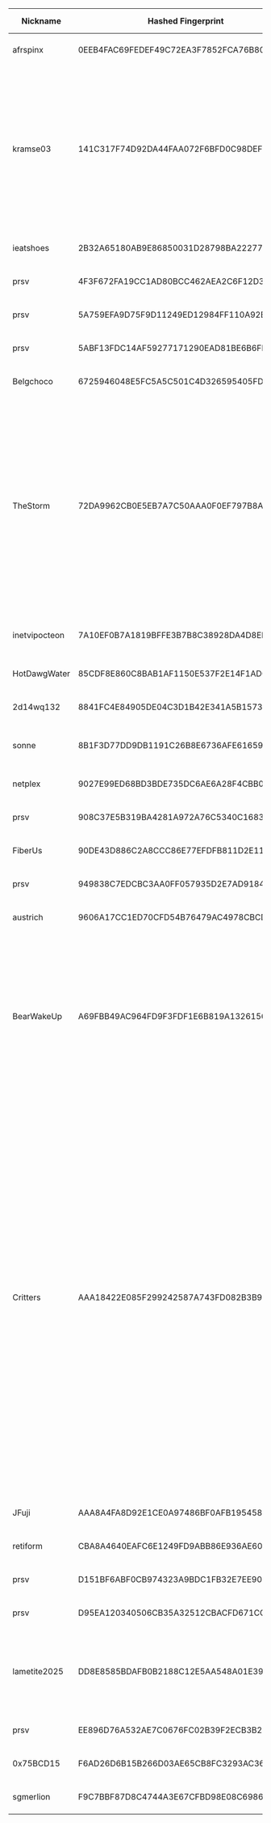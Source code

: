 | Nickname |  Hashed Fingerprint	| Or Addresses | Contact | Running | Flags | Last Seen | First Seen | Last Restarted | Advertised Bandwidth | Platform | Version | Version Status | Recommended Version | Verified hostnames | Exit policy |
|---|---|---|---|---|---|---|---|---|---|---|---|---|---|---|---|
|afrspinx | 0EEB4FAC69FEDEF49C72EA3F7852FCA76B80AD5D | ["34.35.121.32:443"] | c99058397@gmail.com | true | Running, V2Dir, Valid | 2025-10-03 19:00:00 | 2025-10-03 17:00:00 | 2025-10-03 16:09:52 | 0 | Tor 0.4.8.18 on Linux | 0.4.8.18 | recommended | true | ["32.121.35.34.bc.googleusercontent.com"] | ["reject *:*"]|
|kramse03 | 141C317F74D92DA44FAA072F6BFD0C98DEFF9066 | ["185.129.62.64:9001","[2a06:d380:0:103:acab:4c4b:ac4b:1312]:9001"] | Henrik Kramselund <hlk AT zencurity dot com> | true | Exit, Running, V2Dir, Valid | 2025-10-03 19:00:00 | 2025-10-03 16:00:00 | 2025-10-03 15:43:52 | 0 | Tor 0.4.8.16 on Linux | 0.4.8.16 | recommended | true | N/A | ["reject 0.0.0.0/8:*","reject 169.254.0.0/16:*","reject 127.0.0.0/8:*","reject 192.168.0.0/16:*","reject 10.0.0.0/8:*","reject 172.16.0.0/12:*","reject 185.129.62.64:*","reject *:25","reject *:119","reject *:135-139","reject *:445","reject *:563","reject *:1214","reject *:4661-4666","reject *:6346-6429","reject *:6699","reject *:6881-6999","accept *:*"]|
|ieatshoes | 2B32A65180AB9E86850031D28798BA2227761B19 | ["188.83.9.193:9001"] | N/A | true | Running, V2Dir, Valid | 2025-10-03 19:00:00 | 2025-10-03 10:00:00 | 2025-10-03 08:51:08 | 0 | Tor 0.4.8.14 on Linux | 0.4.8.14 | recommended | true | ["bl18-9-193.dsl.telepac.pt"] | ["reject *:*"]|
|prsv | 4F3F672FA19CC1AD80BCC462AEA2C6F12D348A92 | ["51.210.177.4:9100","[2001:41d0:305:2100::5b1]:9100"] | email:admin[]prsv.ch url:https://prsv.ch/ proof:uri-rsa ciissversion:2 | true | Running, V2Dir, Valid | 2025-10-03 19:00:00 | 2025-10-03 06:00:00 | 2025-10-03 05:04:31 | 0 | Tor 0.4.8.18 on Linux | 0.4.8.18 | recommended | true | ["vps-68e81b2b.vps.ovh.net"] | ["reject *:*"]|
|prsv | 5A759EFA9D75F9D11249ED12984FF110A92B20C1 | ["135.125.183.193:9100","[2001:41d0:701:1100::9e20]:9100"] | email:admin[]prsv.ch url:https://prsv.ch/ proof:uri-rsa ciissversion:2 | true | Running, V2Dir, Valid | 2025-10-03 19:00:00 | 2025-10-03 06:00:00 | 2025-10-03 04:07:22 | 0 | Tor 0.4.8.18 on Linux | 0.4.8.18 | recommended | true | ["vps-f61f1203.vps.ovh.net"] | ["reject *:*"]|
|prsv | 5ABF13FDC14AF59277171290EAD81BE6B6FEEEAE | ["51.210.177.4:9000","[2001:41d0:305:2100::5b1]:9000"] | email:admin[]prsv.ch url:https://prsv.ch/ proof:uri-rsa ciissversion:2 | true | Running, V2Dir, Valid | 2025-10-03 19:00:00 | 2025-10-03 06:00:00 | 2025-10-03 05:04:28 | 0 | Tor 0.4.8.18 on Linux | 0.4.8.18 | recommended | true | ["vps-68e81b2b.vps.ovh.net"] | ["reject *:*"]|
|Belgchoco | 6725946048E5FC5A5C501C4D326595405FD58EFB | ["34.76.110.22:443"] | c99058397@gmail.com | true | Running, V2Dir, Valid | 2025-10-03 19:00:00 | 2025-10-03 17:00:00 | 2025-10-03 16:10:04 | 0 | Tor 0.4.8.18 on Linux | 0.4.8.18 | recommended | true | ["22.110.76.34.bc.googleusercontent.com"] | ["reject *:*"]|
|TheStorm | 72DA9962CB0E5EB7A7C50AAA0F0EF797B8A53D83 | ["37.228.129.128:443"] | ashlygrp@mail.com | true | Exit, Running, V2Dir, Valid | 2025-10-03 19:00:00 | 2025-10-03 12:00:00 | 2025-10-03 10:52:50 | 0 | Tor 0.4.8.18 on Linux | 0.4.8.18 | recommended | true | N/A | ["reject 0.0.0.0/8:*","reject 169.254.0.0/16:*","reject 127.0.0.0/8:*","reject 192.168.0.0/16:*","reject 10.0.0.0/8:*","reject 172.16.0.0/12:*","reject 37.228.129.128:*","accept *:20-21","accept *:43","accept *:53","accept *:80-81","accept *:443","accept *:5222-5223","accept *:6667-7000","accept *:8008","accept *:8082","accept *:8332-8333","accept *:8888","accept *:9418","accept *:18080-18081","accept *:50002","accept *:64738","reject *:*"]|
|inetvipocteon | 7A10EF0B7A1819BFFE3B7B8C38928DA4D8EDF0AC | ["187.86.240.14:9001","[2804:584:8600::14]:9001"] | N/A | true | Running, V2Dir, Valid | 2025-10-03 19:00:00 | 2025-10-03 19:00:00 | 2025-10-03 18:08:48 | 0 | Tor 0.4.8.16 on OpenBSD | 0.4.8.16 | recommended | true | ["mail.boleto.inetvip.com.br"] | ["reject *:*"]|
|HotDawgWater | 85CDF8E860C8BAB1AF1150E537F2E14F1AD08000 | ["109.205.192.37:443","[2602:fb95:401::7]:443"] | N/A | true | Running, V2Dir, Valid | 2025-10-03 19:00:00 | 2025-10-03 19:00:00 | 2025-10-03 18:48:43 | 0 | Tor 0.4.8.18 on Linux | 0.4.8.18 | recommended | true | N/A | ["reject *:*"]|
|2d14wq132 | 8841FC4E84905DE04C3D1B42E341A5B157398EDC | ["168.119.101.119:9001","[2a01:4f8:c014:ed3a::1]:9001"] | Random Person uwu13371312@protonmail.ch | true | Running, V2Dir, Valid | 2025-10-03 19:00:00 | 2025-10-03 10:00:00 | 2025-10-03 13:57:19 | 0 | Tor 0.4.8.18 on Linux | 0.4.8.18 | recommended | true | ["static.119.101.119.168.clients.your-server.de"] | ["reject *:*"]|
|sonne | 8B1F3D77DD9DB1191C26B8E6736AFE61659A2F43 | ["46.23.95.223:9001","[2a03:6000:95f4:620::223]:9001"] | N/A | true | Running, V2Dir, Valid | 2025-10-03 19:00:00 | 2025-10-03 16:00:00 | 2025-10-03 15:28:38 | 0 | Tor 0.4.8.18 on OpenBSD | 0.4.8.18 | recommended | true | N/A | ["reject *:*"]|
|netplex | 9027E99ED68BD3BDE735DC6AE6A28F4CBB0AA578 | ["34.14.129.48:443"] | c99058397@gmail.com | true | Running, V2Dir, Valid | 2025-10-03 19:00:00 | 2025-10-03 17:00:00 | 2025-10-03 16:10:18 | 0 | Tor 0.4.8.18 on Linux | 0.4.8.18 | recommended | true | ["48.129.14.34.bc.googleusercontent.com"] | ["reject *:*"]|
|prsv | 908C37E5B319BA4281A972A76C5340C168363823 | ["51.210.177.4:9200","[2001:41d0:305:2100::5b1]:9200"] | email:admin[]prsv.ch url:https://prsv.ch/ proof:uri-rsa ciissversion:2 | true | Running, V2Dir, Valid | 2025-10-03 19:00:00 | 2025-10-03 06:00:00 | 2025-10-03 05:04:34 | 0 | Tor 0.4.8.18 on Linux | 0.4.8.18 | recommended | true | ["vps-68e81b2b.vps.ovh.net"] | ["reject *:*"]|
|FiberUs | 90DE43D886C2A8CCC86E77EFDFB811D2E11C8BB1 | ["35.233.185.80:443"] | c99058397@gmail.com | true | Running, V2Dir, Valid | 2025-10-03 19:00:00 | 2025-10-03 17:00:00 | 2025-10-03 16:10:16 | 0 | Tor 0.4.8.18 on Linux | 0.4.8.18 | recommended | true | ["80.185.233.35.bc.googleusercontent.com"] | ["reject *:*"]|
|prsv | 949838C7EDCBC3AA0FF057935D2E7AD9184389BD | ["135.125.183.193:9300","[2001:41d0:701:1100::9e20]:9300"] | email:admin[]prsv.ch url:https://prsv.ch/ proof:uri-rsa ciissversion:2 | true | Running, V2Dir, Valid | 2025-10-03 19:00:00 | 2025-10-03 06:00:00 | 2025-10-03 04:07:26 | 0 | Tor 0.4.8.18 on Linux | 0.4.8.18 | recommended | true | ["vps-f61f1203.vps.ovh.net"] | ["reject *:*"]|
|austrich | 9606A17CC1ED70CFD54B76479AC4978CBCD6C074 | ["34.129.157.75:443"] | c99058397@gmail.com | true | Running, V2Dir, Valid | 2025-10-03 19:00:00 | 2025-10-03 17:00:00 | 2025-10-03 16:08:43 | 0 | Tor 0.4.8.18 on Linux | 0.4.8.18 | recommended | true | ["75.157.129.34.bc.googleusercontent.com"] | ["reject *:*"]|
|BearWakeUp | A69FBB49AC964FD9F3FDF1E6B819A13261561236 | ["144.31.188.82:443"] | your@email.com | true | Exit, Running, V2Dir, Valid | 2025-10-03 19:00:00 | 2025-10-03 03:00:00 | 2025-10-03 02:26:31 | 0 | Tor 0.4.8.18 on Linux | 0.4.8.18 | recommended | true | N/A | ["reject 0.0.0.0/8:*","reject 169.254.0.0/16:*","reject 127.0.0.0/8:*","reject 192.168.0.0/16:*","reject 10.0.0.0/8:*","reject 172.16.0.0/12:*","reject 144.31.188.82:*","reject *:25","reject *:119","reject *:135-139","reject *:445","reject *:563","reject *:1214","reject *:4661-4666","reject *:6346-6429","reject *:6699","reject *:6881-6999","accept *:*"]|
|Critters | AAA18422E085F299242587A743FD082B3B9CD3DC | ["37.221.93.88:9001","[2a0e:97c0:3e3:1bb::2]:9001"] | noc@exitnocap.xyz | true | Exit, Running, V2Dir, Valid | 2025-10-03 19:00:00 | 2025-10-03 12:00:00 | 2025-10-03 16:55:29 | 0 | Tor 0.4.8.18 on Linux | 0.4.8.18 | recommended | true | N/A | ["reject 0.0.0.0/8:*","reject 169.254.0.0/16:*","reject 127.0.0.0/8:*","reject 192.168.0.0/16:*","reject 10.0.0.0/8:*","reject 172.16.0.0/12:*","reject 37.221.93.88:*","accept *:43","accept *:53","accept *:79-81","accept *:88","accept *:194","accept *:389","accept *:443","accept *:531","accept *:543-544","accept *:563","accept *:636","accept *:749","accept *:873","accept *:989-995","accept *:1194","accept *:1723","accept *:2083","accept *:2086-2087","accept *:4321","accept *:5222-5223","accept *:5228","accept *:5900","accept *:5984","accept *:6660-6669","accept *:6679","accept *:6697","accept *:6984","accept *:8008","accept *:8080","accept *:8332-8333","accept *:8443","accept *:8888","accept *:11371","reject *:*"]|
|JFuji | AAA8A4FA8D92E1CE0A97486BF0AFB19545886C9D | ["34.85.114.130:443"] | c99058397@gmail.com | true | Running, V2Dir, Valid | 2025-10-03 19:00:00 | 2025-10-03 17:00:00 | 2025-10-03 16:10:10 | 0 | Tor 0.4.8.18 on Linux | 0.4.8.18 | recommended | true | ["130.114.85.34.bc.googleusercontent.com"] | ["reject *:*"]|
|retiform | CBA8A4640EAFC6E1249FD9ABB86E936AE6040F7A | ["5.22.217.35:443","[2a04:3542:8000:1000:780d:bcff:feb1:1e20]:443"] | N/A | true | Running, V2Dir, Valid | 2025-10-03 19:00:00 | 2025-10-03 18:00:00 | 2025-10-03 17:24:53 | 0 | Tor 0.4.8.18 on Linux | 0.4.8.18 | recommended | true | ["5-22-217-35.es-mad1.upcloud.host"] | ["reject *:*"]|
|prsv | D151BF6ABF0CB974323A9BDC1FB32E7EE90F27EA | ["51.210.177.4:9300","[2001:41d0:305:2100::5b1]:9300"] | email:admin[]prsv.ch url:https://prsv.ch/ proof:uri-rsa ciissversion:2 | true | Running, V2Dir, Valid | 2025-10-03 19:00:00 | 2025-10-03 06:00:00 | 2025-10-03 05:04:37 | 0 | Tor 0.4.8.18 on Linux | 0.4.8.18 | recommended | true | ["vps-68e81b2b.vps.ovh.net"] | ["reject *:*"]|
|prsv | D95EA120340506CB35A32512CBACFD671CC0A613 | ["135.125.183.193:9200","[2001:41d0:701:1100::9e20]:9200"] | email:admin[]prsv.ch url:https://prsv.ch/ proof:uri-rsa ciissversion:2 | true | Running, V2Dir, Valid | 2025-10-03 19:00:00 | 2025-10-03 06:00:00 | 2025-10-03 04:07:24 | 0 | Tor 0.4.8.18 on Linux | 0.4.8.18 | recommended | true | ["vps-f61f1203.vps.ovh.net"] | ["reject *:*"]|
|lametite2025 | DD8E8585BDAFB0B2188C12E5AA548A01E39DB038 | ["64.190.113.106:9001"] | lamet2016@proton.me | true | Exit, Running, V2Dir, Valid | 2025-10-03 19:00:00 | 2025-10-03 09:00:00 | 2025-10-03 07:58:44 | 0 | Tor 0.4.8.16 on Linux | 0.4.8.16 | recommended | true | N/A | ["reject 0.0.0.0/8:*","reject 169.254.0.0/16:*","reject 127.0.0.0/8:*","reject 192.168.0.0/16:*","reject 10.0.0.0/8:*","reject 172.16.0.0/12:*","reject 64.190.113.106:*","accept *:*"]|
|prsv | EE896D76A532AE7C0676FC02B39F2ECB3B2D8266 | ["135.125.183.193:9000","[2001:41d0:701:1100::9e20]:9000"] | email:admin[]prsv.ch url:https://prsv.ch/ proof:uri-rsa ciissversion:2 | true | Running, V2Dir, Valid | 2025-10-03 19:00:00 | 2025-10-03 06:00:00 | 2025-10-03 04:08:07 | 0 | Tor 0.4.8.18 on Linux | 0.4.8.18 | recommended | true | ["vps-f61f1203.vps.ovh.net"] | ["reject *:*"]|
|0x75BCD15 | F6AD26D6B15B266D03AE65CB8FC3293AC36C20B5 | ["217.154.217.52:443","[2a01:239:34a:1f00::1]:443"] | jzhigufujh@ueUZGUZGfzh78gz475ztg845z8tgzz45 | true | Running, V2Dir, Valid | 2025-10-03 19:00:00 | 2025-10-03 04:00:00 | 2025-10-03 03:24:34 | 0 | Tor 0.4.8.10 on Linux | 0.4.8.10 | recommended | true | ["ip217.154.217-52.pbiaas.com"] | ["reject *:*"]|
|sgmerlion | F9C7BBF87D8C4744A3E67CFBD98E08C6986F4B0B | ["34.126.167.250:443"] | c99058397@gmail.com | true | Running, V2Dir, Valid | 2025-10-03 19:00:00 | 2025-10-03 17:00:00 | 2025-10-03 16:10:12 | 0 | Tor 0.4.8.18 on Linux | 0.4.8.18 | recommended | true | ["250.167.126.34.bc.googleusercontent.com"] | ["reject *:*"]|
